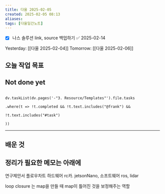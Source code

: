 ```yaml
---
title: 다울 2025-02-05
created: 2025-02-05 08:13
aliases: 
tags: [다울일간노트]
---
```

- [x] 나스 솔루션 link, source 백업하기 ✅ 2025-02-14

Yesterday: [[다울 2025-02-04]] 
Tomorrow: [[다울 2025-02-06]] 




## 오늘 작업 목표




## Not done yet

```dataviewjs

dv.taskList(dv.pages('-"3. Resource/Templates"').file.tasks

.where(t => !t.completed && !t.text.includes("@frank") &&

!t.text.includes("#task")

))

```

---

## 배운 것




## 정리가 필요한 메모는 아래에

연구제안서 플로우차트
하드웨어
rc카. jetsonNano, 
소프트웨어
ros, lidar


loop closure 는 map을 만들 때 map이 틀어진 것을 보정해주는 역할

